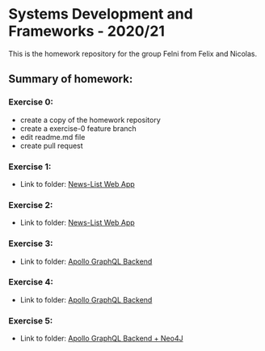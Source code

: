 # Systems Development and Frameworks - 2020/21

This is the homework repository for the group Felni from Felix and Nicolas.

## Summary of homework:

### Exercise 0:

-  create a copy of the homework repository
-  create a exercise-0 feature branch
-  edit readme.md file
-  create pull request

### Exercise 1:

- Link to folder: [News-List Web App](./webapp)

### Exercise 2:

- Link to folder: [News-List Web App](./webapp)

### Exercise 3:

- Link to folder: [Apollo GraphQL Backend](./backend)

### Exercise 4:

- Link to folder: [Apollo GraphQL Backend](./backend)

### Exercise 5:

- Link to folder: [Apollo GraphQL Backend + Neo4J](./backend)